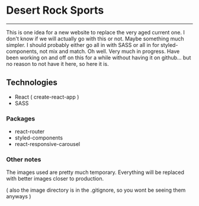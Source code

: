 # Desert Rock Sports
---
This is one idea for a new website to replace the very aged current one. I don't know if we will actually go with this or not. Maybe something much simpler. I should probably either go all in with SASS or all in for styled-components, not mix and match. Oh well. Very much in progress. Have been working on and off on this for a while without having it on github... but no reason to not have it here, so here it is.

## Technologies
* React ( create-react-app )
* SASS

### Packages
* react-router
* styled-components
* react-responsive-carousel

### Other notes
The images used are pretty much temporary. Everything will be replaced with better images closer to production.

( also the image directory is in the .gitignore, so you wont be seeing them anyways )